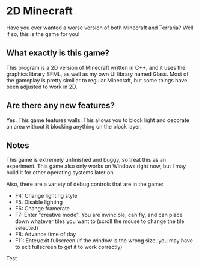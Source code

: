 # 2D Minecraft

Have you ever wanted a worse version of both Minecraft and Terraria? Well if so, this is the game for you!

## What exactly is this game?

This program is a 2D version of Minecraft written in C++, and it uses the graphics library SFML, as well as my own UI library named Glass. Most of the gameplay is pretty similiar to regular Minecraft, but some things have been adjusted to work in 2D.

## Are there any new features?

Yes. This game features walls. This allows you to block light and decorate an area without it blocking anything on the block layer.

## Notes

This game is extremely unfinished and buggy, so treat this as an experiment. This game also only works on Windows right now, but I may build it for other operating systems later on.

Also, there are a variety of debug controls that are in the game:

- F4: Change lighting style
- F5: Disable lighting
- F6: Change framerate
- F7: Enter "creative mode". You are invincible, can fly, and can place down whatever tiles you want to (scroll the mouse to change the tile selected)
- F8: Advance time of day
- F11: Enter/exit fullscreen (if the window is the wrong size, you may have to exit fullscreen to get it to work correctly)

Test
